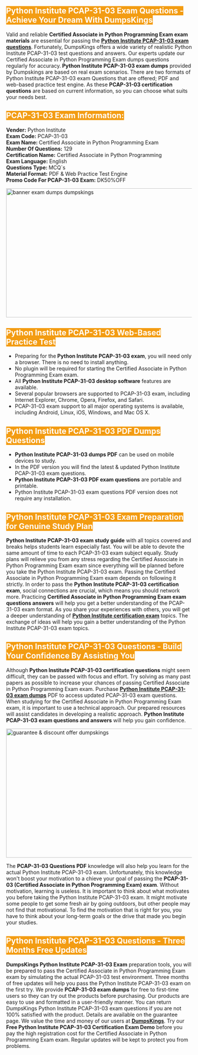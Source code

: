 <h2><span style="color:#ffffff"><strong><span style="background-color:#f39c12">Python Institute PCAP-31-03 Exam Questions - Achieve Your Dream With DumpsKings</span></strong></span></h2> <p>Valid and reliable <strong>Certified Associate in Python Programming Exam exam materials</strong> are essential for passing the <u><strong><a href="https://www.dumpskings.com/python-institute/pcap-31-03/dumps-questions">Python Institute PCAP-31-03 exam questions</a></strong></u>. Fortunately, DumpsKings offers a wide variety of realistic Python Institute PCAP-31-03 test questions and answers. Our experts update our Certified Associate in Python Programming Exam dumps questions regularly for accuracy.<strong> Python Institute PCAP-31-03 exam dumps</strong> provided by Dumpskings are based on real exam scenarios. There are two formats of Python Institute PCAP-31-03 exam Questions that are offered; PDF and web-based practice test engine. As these <strong>PCAP-31-03 certification questions</strong> are based on current information, so you can choose what suits your needs best.</p> <h2><span style="color:#ffffff"><strong><span style="background-color:#f39c12">PCAP-31-03 Exam Information:</span></strong></span></h2> <p><strong>Vender:</strong> Python Institute<br /> <strong>Exam Code:</strong> PCAP-31-03<br /> <strong>Exam Name: </strong>Certified Associate in Python Programming Exam<br /> <strong>Number Of Questions:</strong> 129<br /> <strong>Certification Name:</strong> Certified Associate in Python Programming<br /> <strong>Exam Language:</strong> English<br /> <strong>Questions Type: </strong>MCQ`s<br /> <strong>Material Format:</strong> PDF & Web Practice Test Engine<br /> <strong>Promo Code For PCAP-31-03 Exam:</strong> DK50%OFF</p> <p><a href="https://www.dumpskings.com/python-institute/pcap-31-03/dumps-questions" rel="no-follow"><img height="350px" width="750px"  alt="banner exam dumps dumpskings" src="https://www.certcollections.com/uploads/content/featuresdumpskings.jpg" /></a></p> <h2><span style="color:#ffffff"><strong><span style="background-color:#f39c12">Python Institute PCAP-31-03 Web-Based Practice Test</span></strong></span></h2> <ul> <li>Preparing for the<strong> Python Institute PCAP-31-03 exam</strong>, you will need only a browser. There is no need to install anything.</li> <li>No plugin will be required for starting the Certified Associate in Python Programming Exam exam.</li> <li>All <strong>Python Institute PCAP-31-03 desktop software</strong> features are available.</li> <li>Several popular browsers are supported to PCAP-31-03 exam, including Internet Explorer, Chrome, Opera, Firefox, and Safari.</li> <li>PCAP-31-03 exam support to all major operating systems is available, including Android, Linux, iOS, Windows, and Mac OS X.</li> </ul> <h2><span style="color:#ffffff"><strong><span style="background-color:#f39c12">Python Institute PCAP-31-03 PDF Dumps Questions</span></strong></span></h2> <ul> <li><strong>Python Institute PCAP-31-03 dumps PDF</strong> can be used on mobile devices to study.</li> <li>In the PDF version you will find the latest & updated Python Institute PCAP-31-03 exam questions.</li> <li><strong>Python Institute PCAP-31-03 PDF exam questions</strong> are portable and printable.</li> <li>Python Institute PCAP-31-03 exam questions PDF version does not require any installation.</li> </ul> <h2><span style="color:#ffffff"><strong><span style="background-color:#f39c12">Python Institute PCAP-31-03 Exam Preparation for Genuine Study Plan</span></strong></span></h2> <p><strong>Python Institute PCAP-31-03 exam study guide</strong> with all topics covered and breaks helps students learn especially fast. You will be able to devote the same amount of time to each PCAP-31-03 exam subject equally. Study plans will relieve you from any stress regarding the Certified Associate in Python Programming Exam exam since everything will be planned before you take the Python Institute PCAP-31-03 exam. Passing the Certified Associate in Python Programming Exam exam depends on following it strictly. In order to pass the <strong>Python Institute PCAP-31-03 certification exam</strong>, social connections are crucial, which means you should network more. Practicing <strong>Certified Associate in Python Programming Exam exam questions answers</strong> will help you get a better understanding of the PCAP-31-03 exam format. As you share your experiences with others, you will get a deeper understanding of <u><strong><a href="https://www.dumpskings.com/python-institute/questions">Python Institute certification exam</a></strong></u> topics. The exchange of ideas will help you gain a better understanding of the Python Institute PCAP-31-03 exam topics.</p> <h2><span style="color:#ffffff"><strong><span style="background-color:#f39c12">Python Institute PCAP-31-03 Questions - Build Your Confidence By Assisting You</span></strong></span></h2> <p>Although<strong> Python Institute PCAP-31-03 certification questions</strong> might seem difficult, they can be passed with focus and effort. Try solving as many past papers as possible to increase your chances of passing Certified Associate in Python Programming Exam exam. Purchase <strong><a href="https://www.dumpskings.com/python-institute/pcap-31-03/dumps-questions">Python Institute PCAP-31-03 exam dumps</a></strong> PDF to access updated PCAP-31-03 exam questions. When studying for the Certified Associate in Python Programming Exam exam, it is important to use a technical approach. Our prepared resources will assist candidates in developing a realistic approach. <strong>Python Institute PCAP-31-03 exam questions and answers</strong> will help you gain confidence.</p> <p><a href="https://www.dumpskings.com/python-institute/pcap-31-03/dumps-questions" rel="no-follow"><img height="350px" width="750px"  alt="guarantee & discount offer dumpskings" src="https://www.certcollections.com/uploads/content/discountdumpskings.jpg" /></a></p> <p>The <strong>PCAP-31-03 Questions PDF</strong> knowledge will also help you learn for the actual Python Institute PCAP-31-03 exam. Unfortunately, this knowledge won't boost your motivation to a chieve your goal of passing the <strong>PCAP-31-03 (Certified Associate in Python Programming Exam) exam</strong>. Without motivation, learning is useless. It is important to think about what motivates you before taking the Python Institute PCAP-31-03 exam. It might motivate some people to get some fresh air by going outdoors, but other people may not find that motivational. To find the motivation that is right for you, you have to think about your long-term goals or the drive that made you begin your studies.</p> <h2><span style="color:#ffffff"><strong><span style="background-color:#f39c12">Python Institute PCAP-31-03 Questions - Three Months Free Updates</span></strong></span></h2> <p><strong>DumpsKings Python Institute PCAP-31-03 Exam</strong> preparation tools, you will be prepared to pass the Certified Associate in Python Programming Exam exam by simulating the actual PCAP-31-03 test environment. Three months of free updates will help you pass the Python Institute PCAP-31-03 exam on the first try. We provide <strong>PCAP-31-03 exam dumps</strong> for free to first-time users so they can try out the products before purchasing. Our products are easy to use and formatted in a user-friendly manner. You can return DumpsKings Python Institute PCAP-31-03 exam questions if you are not 100% satisfied with the product. Details are available on the guarantee page. We value the time and money of our users at <u><strong><a href="https://www.dumpskings.com/">DumpsKings</a></strong></u>. Try our <strong>Free Python Institute PCAP-31-03 Certification Exam Demo</strong> before you pay the high registration cost for the Certified Associate in Python Programming Exam exam. Regular updates will be kept to protect you from problems.</p>

